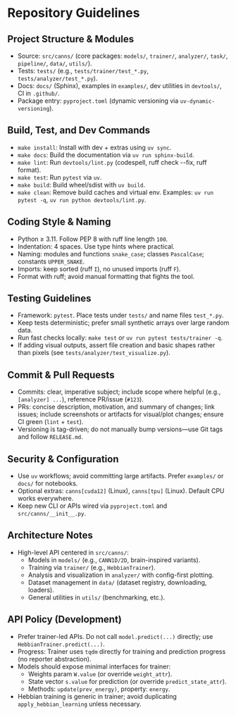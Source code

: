 # Repository Guidelines

## Project Structure & Modules
- Source: `src/canns/` (core packages: `models/`, `trainer/`, `analyzer/`, `task/`, `pipeline/`, `data/`, `utils/`).
- Tests: `tests/` (e.g., `tests/trainer/test_*.py`, `tests/analyzer/test_*.py`).
- Docs: `docs/` (Sphinx), examples in `examples/`, dev utilities in `devtools/`, CI in `.github/`.
- Package entry: `pyproject.toml` (dynamic versioning via `uv-dynamic-versioning`).

## Build, Test, and Dev Commands
- `make install`: Install with dev + extras using `uv sync`.
- `make docs`: Build the documentation via `uv run sphinx-build`.
- `make lint`: Run `devtools/lint.py` (codespell, ruff check --fix, ruff format).
- `make test`: Run `pytest` via `uv`.
- `make build`: Build wheel/sdist with `uv build`.
- `make clean`: Remove build caches and virtual env.
Examples: `uv run pytest -q`, `uv run python devtools/lint.py`.

## Coding Style & Naming
- Python ≥ 3.11. Follow PEP 8 with ruff line length `100`.
- Indentation: 4 spaces. Use type hints where practical.
- Naming: modules and functions `snake_case`; classes `PascalCase`; constants `UPPER_SNAKE`.
- Imports: keep sorted (ruff `I`), no unused imports (ruff `F`).
- Format with ruff; avoid manual formatting that fights the tool.

## Testing Guidelines
- Framework: `pytest`. Place tests under `tests/` and name files `test_*.py`.
- Keep tests deterministic; prefer small synthetic arrays over large random data.
- Run fast checks locally: `make test` or `uv run pytest tests/trainer -q`.
- If adding visual outputs, assert file creation and basic shapes rather than pixels (see `tests/analyzer/test_visualize.py`).

## Commit & Pull Requests
- Commits: clear, imperative subject; include scope where helpful (e.g., `[analyzer] ...`), reference PR/issue (`#123`).
- PRs: concise description, motivation, and summary of changes; link issues; include screenshots or artifacts for visual/plot changes; ensure CI green (`lint` + `test`).
- Versioning is tag-driven; do not manually bump versions—use Git tags and follow `RELEASE.md`.

## Security & Configuration
- Use `uv` workflows; avoid committing large artifacts. Prefer `examples/` or `docs/` for notebooks.
- Optional extras: `canns[cuda12]` (Linux), `canns[tpu]` (Linux). Default CPU works everywhere.
- Keep new CLI or APIs wired via `pyproject.toml` and `src/canns/__init__.py`.

## Architecture Notes
- High-level API centered in `src/canns/`:
  - Models in `models/` (e.g., `CANN1D/2D`, brain-inspired variants).
  - Training via `trainer/` (e.g., `HebbianTrainer`).
  - Analysis and visualization in `analyzer/` with config-first plotting.
  - Dataset management in `data/` (dataset registry, downloading, loaders).
  - General utilities in `utils/` (benchmarking, etc.).

## API Policy (Development)
- Prefer trainer-led APIs. Do not call `model.predict(...)` directly; use `HebbianTrainer.predict(...)`.
- Progress: Trainer uses `tqdm` directly for training and prediction progress (no reporter abstraction).
- Models should expose minimal interfaces for trainer:
  - Weights param `W.value` (or override `weight_attr`).
  - State vector `s.value` for prediction (or override `predict_state_attr`).
  - Methods: `update(prev_energy)`, property: `energy`.
- Hebbian training is generic in trainer; avoid duplicating `apply_hebbian_learning` unless necessary.

